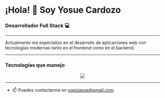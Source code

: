<!-- Encabezado -->
# ¡Hola! 👋 Soy Yosue Cardozo

### Desarrollador Full Stack 💻

---

<!-- Introducción breve -->
Actualmente me especializo en el desarrollo de aplicaciones web con tecnologías modernas tanto en el frontend como en el backend.

---

### Tecnologías que manejo

<p align="center">
  <img src="https://skillicons.dev/icons?i=html,css,js,ts,angular,nodejs,mysql,mongodb,git,github" />
</p>

---



- 📫 Puedes contactarme en yopizasue@gmail.com




